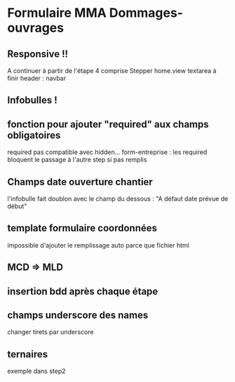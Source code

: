 # Formulaire MMA Dommages-ouvrages

## Responsive !!
A continuer à partir de l'étape 4 comprise
Stepper
home.view textarea à finir
header : navbar

## Infobulles !

## fonction pour ajouter "required" aux champs obligatoires
required pas compatible avec hidden...
form-entreprise : les required bloquent le passage à l'autre step si pas remplis

## Champs date ouverture chantier
l'infobulle fait doublon avec le champ du dessous : "A défaut date prévue de début"

## template formulaire coordonnées
impossible d'ajouter le remplissage auto parce que fichier html

## MCD => MLD

## insertion bdd après chaque étape

## champs underscore des names
changer tirets par underscore

## ternaires
exemple dans step2